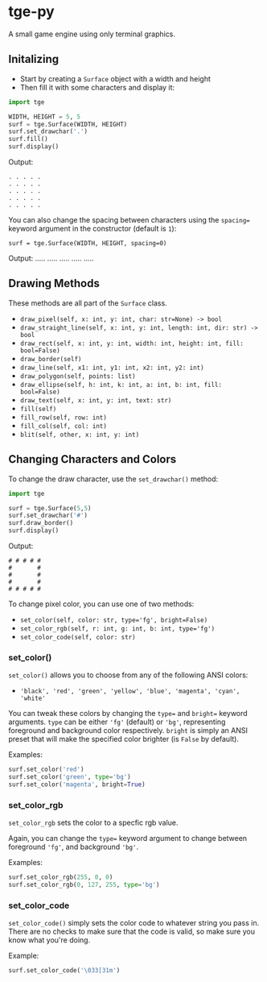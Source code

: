# tge-py
A small game engine using only terminal graphics.

## Initalizing
- Start by creating a `Surface` object with a width and height
- Then fill it with some characters and display it:

```py
import tge

WIDTH, HEIGHT = 5, 5
surf = tge.Surface(WIDTH, HEIGHT)
surf.set_drawchar('.')
surf.fill()
surf.display()
```
Output:
```
. . . . .
. . . . .
. . . . .
. . . . .
. . . . .
```

You can also change the spacing between characters using the `spacing=` keyword argument in the constructor (default is `1`):
```
surf = tge.Surface(WIDTH, HEIGHT, spacing=0)
```
Output:
.....
.....
.....
.....
.....

## Drawing Methods
These methods are all part of the `Surface` class.
- `draw_pixel(self, x: int, y: int, char: str=None) -> bool`
- `draw_straight_line(self, x: int, y: int, length: int, dir: str) -> bool`
- `draw_rect(self, x: int, y: int, width: int, height: int, fill: bool=False)`
- `draw_border(self)`
- `draw_line(self, x1: int, y1: int, x2: int, y2: int)`
- `draw_polygon(self, points: list)`
- `draw_ellipse(self, h: int, k: int, a: int, b: int, fill: bool=False)`
- `draw_text(self, x: int, y: int, text: str)`
- `fill(self)`
- `fill_row(self, row: int)`
- `fill_col(self, col: int)`
- `blit(self, other, x: int, y: int)`

## Changing Characters and Colors
To change the draw character, use the `set_drawchar()` method:
```py
import tge

surf = tge.Surface(5,5)
surf.set_drawchar('#')
surf.draw_border()
surf.display()
```
Output:
```
# # # # #
#       #
#       #
#       #
# # # # #
```

To change pixel color, you can use one of two methods:
- `set_color(self, color: str, type='fg', bright=False)`
- `set_color_rgb(self, r: int, g: int, b: int, type='fg')`
- `set_color_code(self, color: str)`

### set_color()
`set_color()` allows you to choose from any of the following ANSI colors:
- `'black', 'red', 'green', 'yellow', 'blue', 'magenta', 'cyan', 'white'`

You can tweak these colors by changing the `type=` and `bright=` keyword arguments. `type` can be either `'fg'` (default) or `'bg'`, representing foreground and background color respectively.
`bright` is simply an ANSI preset that will make the specified color brighter (is `False` by default).

Examples:
```py
surf.set_color('red')
surf.set_color('green', type='bg')
surf.set_color('magenta', bright=True)
```

### set_color_rgb
`set_color_rgb` sets the color to a specfic rgb value.

Again, you can change the `type=` keyword argument to change between foreground `'fg'`, and background `'bg'`.

Examples:
```py
surf.set_color_rgb(255, 0, 0)
surf.set_color_rgb(0, 127, 255, type='bg')
```

### set_color_code
`set_color_code()` simply sets the color code to whatever string you pass in. There are no checks to make sure that the code is valid, so make sure you know what you're doing.

Example:
```py
surf.set_color_code('\033[31m')
```
